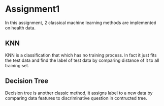 # Assignment1
In this assignment, 2 classical machine learning methods are implemented on health data.
## KNN
KNN is a classification that which has no training process. In fact it just fits the test data and find the label of test data by comparing distance of it to all training set.
## Decision Tree
Decision tree is another classic method, it assigns label to a new data by comparing data features to discriminative question in contructed tree.
